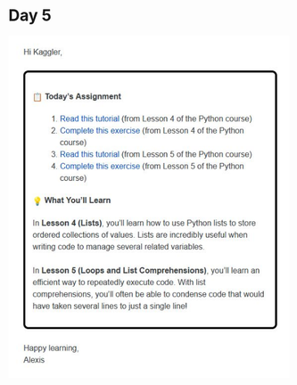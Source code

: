 # Day 5 

![Assingment](https://github.com/EO4wellness/T-I-L/blob/main/AI-ML-NLP/Kaggle/Images/Day5-Assignment.jpg)


